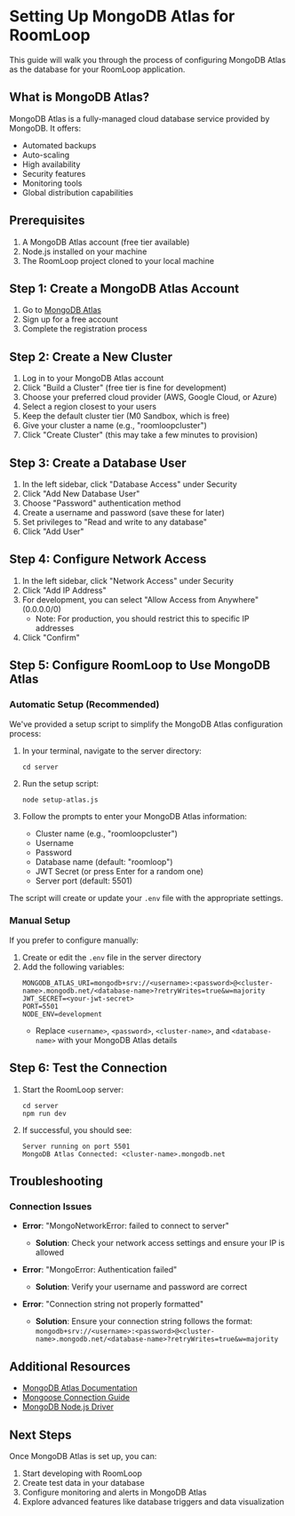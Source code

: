 # Setting Up MongoDB Atlas for RoomLoop

This guide will walk you through the process of configuring MongoDB Atlas as the database for your RoomLoop application.

## What is MongoDB Atlas?

MongoDB Atlas is a fully-managed cloud database service provided by MongoDB. It offers:
- Automated backups
- Auto-scaling
- High availability
- Security features
- Monitoring tools
- Global distribution capabilities

## Prerequisites

1. A MongoDB Atlas account (free tier available)
2. Node.js installed on your machine
3. The RoomLoop project cloned to your local machine

## Step 1: Create a MongoDB Atlas Account

1. Go to [MongoDB Atlas](https://www.mongodb.com/cloud/atlas/register)
2. Sign up for a free account
3. Complete the registration process

## Step 2: Create a New Cluster

1. Log in to your MongoDB Atlas account
2. Click "Build a Cluster" (free tier is fine for development)
3. Choose your preferred cloud provider (AWS, Google Cloud, or Azure)
4. Select a region closest to your users
5. Keep the default cluster tier (M0 Sandbox, which is free)
6. Give your cluster a name (e.g., "roomloopcluster")
7. Click "Create Cluster" (this may take a few minutes to provision)

## Step 3: Create a Database User

1. In the left sidebar, click "Database Access" under Security
2. Click "Add New Database User"
3. Choose "Password" authentication method
4. Create a username and password (save these for later)
5. Set privileges to "Read and write to any database"
6. Click "Add User"

## Step 4: Configure Network Access

1. In the left sidebar, click "Network Access" under Security
2. Click "Add IP Address"
3. For development, you can select "Allow Access from Anywhere" (0.0.0.0/0)
   - Note: For production, you should restrict this to specific IP addresses
4. Click "Confirm"

## Step 5: Configure RoomLoop to Use MongoDB Atlas

### Automatic Setup (Recommended)

We've provided a setup script to simplify the MongoDB Atlas configuration process:

1. In your terminal, navigate to the server directory:
   ```
   cd server
   ```

2. Run the setup script:
   ```
   node setup-atlas.js
   ```

3. Follow the prompts to enter your MongoDB Atlas information:
   - Cluster name (e.g., "roomloopcluster")
   - Username
   - Password
   - Database name (default: "roomloop")
   - JWT Secret (or press Enter for a random one)
   - Server port (default: 5501)

The script will create or update your `.env` file with the appropriate settings.

### Manual Setup

If you prefer to configure manually:

1. Create or edit the `.env` file in the server directory
2. Add the following variables:
   ```
   MONGODB_ATLAS_URI=mongodb+srv://<username>:<password>@<cluster-name>.mongodb.net/<database-name>?retryWrites=true&w=majority
   JWT_SECRET=<your-jwt-secret>
   PORT=5501
   NODE_ENV=development
   ```
   - Replace `<username>`, `<password>`, `<cluster-name>`, and `<database-name>` with your MongoDB Atlas details

## Step 6: Test the Connection

1. Start the RoomLoop server:
   ```
   cd server
   npm run dev
   ```

2. If successful, you should see:
   ```
   Server running on port 5501
   MongoDB Atlas Connected: <cluster-name>.mongodb.net
   ```

## Troubleshooting

### Connection Issues

- **Error**: "MongoNetworkError: failed to connect to server"
  - **Solution**: Check your network access settings and ensure your IP is allowed

- **Error**: "MongoError: Authentication failed"
  - **Solution**: Verify your username and password are correct

- **Error**: "Connection string not properly formatted"
  - **Solution**: Ensure your connection string follows the format: `mongodb+srv://<username>:<password>@<cluster-name>.mongodb.net/<database-name>?retryWrites=true&w=majority`

## Additional Resources

- [MongoDB Atlas Documentation](https://docs.atlas.mongodb.com/)
- [Mongoose Connection Guide](https://mongoosejs.com/docs/connections.html)
- [MongoDB Node.js Driver](https://docs.mongodb.com/drivers/node/)

## Next Steps

Once MongoDB Atlas is set up, you can:

1. Start developing with RoomLoop
2. Create test data in your database
3. Configure monitoring and alerts in MongoDB Atlas
4. Explore advanced features like database triggers and data visualization 